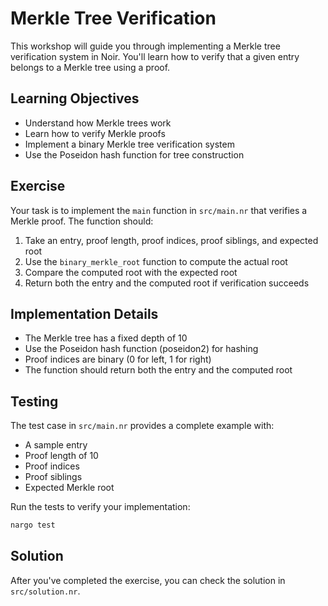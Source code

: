# Merkle Tree Verification

This workshop will guide you through implementing a Merkle tree verification system in Noir. You'll learn how to verify that a given entry belongs to a Merkle tree using a proof.

## Learning Objectives

- Understand how Merkle trees work
- Learn how to verify Merkle proofs
- Implement a binary Merkle tree verification system
- Use the Poseidon hash function for tree construction

## Exercise

Your task is to implement the `main` function in `src/main.nr` that verifies a Merkle proof. The function should:

1. Take an entry, proof length, proof indices, proof siblings, and expected root
2. Use the `binary_merkle_root` function to compute the actual root
3. Compare the computed root with the expected root
4. Return both the entry and the computed root if verification succeeds

## Implementation Details

- The Merkle tree has a fixed depth of 10
- Use the Poseidon hash function (poseidon2) for hashing
- Proof indices are binary (0 for left, 1 for right)
- The function should return both the entry and the computed root

## Testing

The test case in `src/main.nr` provides a complete example with:
- A sample entry
- Proof length of 10
- Proof indices
- Proof siblings
- Expected Merkle root

Run the tests to verify your implementation:
```bash
nargo test
```

## Solution

After you've completed the exercise, you can check the solution in `src/solution.nr`. 